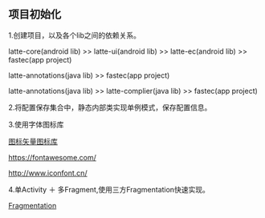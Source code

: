 ## 项目初始化

1.创建项目，以及各个lib之间的依赖关系。

latte-core(android lib) >> latte-ui(android lib) >> latte-ec(android lib) >> fastec(app project)

latte-annotations(java lib) >> fastec(app project)

latte-annotations(java lib) >> latte-complier(java lib) >> fastec(app project)

2.将配置保存集合中，静态内部类实现单例模式，保存配置信息。

3.使用字体图标库

[图标矢量图标库](https://github.com/JoanZapata/android-iconify)

https://fontawesome.com/

http://www.iconfont.cn/

4.单Activity ＋ 多Fragment,使用三方Fragmentation快速实现。

[Fragmentation](https://github.com/YoKeyword/Fragmentation/)


